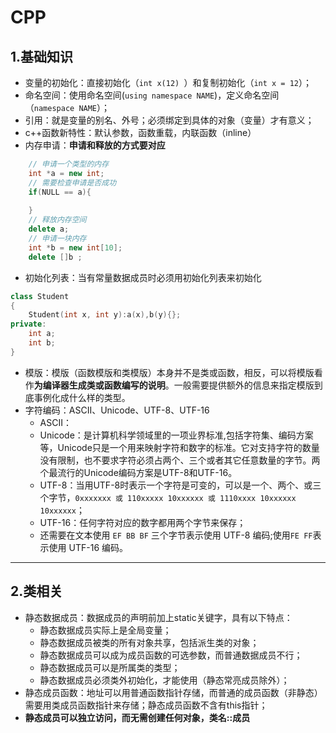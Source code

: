 # CPP
## 1.基础知识
- 变量的初始化：直接初始化（`int x(12) `）和复制初始化（` int x = 12 `）；
- 命名空间：使用命名空间(`using namespace NAME`)，定义命名空间（`namespace NAME`）；
- 引用：就是变量的别名、外号；必须绑定到具体的对象（变量）才有意义；
- c++函数新特性：默认参数，函数重载，内联函数（inline）
- 内存申请：**申请和释放的方式要对应**
``` c++
    // 申请一个类型的内存
    int *a = new int;
    // 需要检查申请是否成功
    if(NULL == a){
    
    }
    // 释放内存空间
    delete a;
    // 申请一块内存
    int *b = new int[10];
    delete []b ;
```
- 初始化列表：当有常量数据成员时必须用初始化列表来初始化
```c++
class Student
{
    Student(int x, int y):a(x),b(y){};
private:
    int a;
    int b;
}
```
- 模版：模版（函数模版和类模版）本身并不是类或函数，相反，可以将模版看作**为编译器生成类或函数编写的说明**。一般需要提供额外的信息来指定模版到底事例化成什么样的类型。
- 字符编码：ASCII、Unicode、UTF-8、UTF-16
    - ASCII：
    - Unicode：是计算机科学领域里的一项业界标准,包括字符集、编码方案等，Unicode只是一个用来映射字符和数字的标准。它对支持字符的数量没有限制，也不要求字符必须占两个、三个或者其它任意数量的字节。两个最流行的Unicode编码方案是UTF-8和UTF-16。
    - UTF-8：当用UTF-8时表示一个字符是可变的，可以是一个、两个、或三个字节，`0xxxxxxx 或 110xxxxx 10xxxxxx 或 1110xxxx 10xxxxxx 10xxxxxx`；
    - UTF-16：任何字符对应的数字都用两个字节来保存；
    - 还需要在文本使用 `EF BB BF` 三个字节表示使用 UTF-8 编码;使用` FE FF `表示使用 UTF-16 编码。
---
## 2.类相关
- 静态数据成员：数据成员的声明前加上static关键字，具有以下特点：
    - 静态数据成员实际上是全局变量；
    - 静态数据成员被类的所有对象共享，包括派生类的对象；
    - 静态数据成员可以成为成员函数的可选参数，而普通数据成员不行；
    - 静态数据成员可以是所属类的类型；
    - 静态数据成员必须类外初始化，才能使用（静态常亮成员除外）；
- 静态成员函数：地址可以用普通函数指针存储，而普通的成员函数（非静态）需要用类成员函数指针来存储；静态成员函数不含有this指针；
- **静态成员可以独立访问，而无需创建任何对象，类名::成员**
